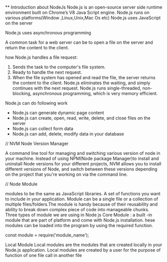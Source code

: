 ** Introduction about NodeJs
Node.js  is an open-source server side runtime environment built on Chrome’s V8 Java Script engine.
Node.js runs on various platforms(Window ,Linux,Unix,Mac Os etc)
Node.js uses JavaScript on the server

Node.js uses asynchronous programming

A common task for a web server can be to open a file on the server and return the content to the client.

how Node.js handles a file request:
1. Sends the task to the computer's file system.
2. Ready to handle the next request.
3. When the file system has opened and read the file, the server returns the content to the client.
Node.js eliminates the waiting, and simply continues with the next request.
Node.js runs single-threaded, non-blocking, asynchronous programming, which is very memory efficient.

Node.js can do following work
* Node.js can generate dynamic page content
* Node.js can create, open, read, write, delete, and close files on the server
* Node.js can collect form data
* Node.js can add, delete, modify data in your database

// NVM Node Version Manager 

A command line tool for managing and switching various version of node in your machine.
Instead of using NPM(Node package Manager)to install and uninstall Node versions for your different projects, 
NVM allows you to install different versions of Node, and switch between these versions depending on the project that you're working on via the command line.

//
Node Module

modules to be the same as JavaScript libraries.
A set of functions you want to include in your application.
Module can be a single file or a collection of multiple files/folders.The module is handy because of their reusability and ability to break down complex piece of code into manageable chunks.
Three types of module we are using in Node js
Core Module : a built -in module that are part of platform and come with Node.js installation.
hese modules can be loaded into the program by using the required function.

const module = require('module_name');

Local Module 
Local modules are the modules that are created locally in your Node.js application. Local modules are created by a user for the purpose of function of one file call  in another file 


